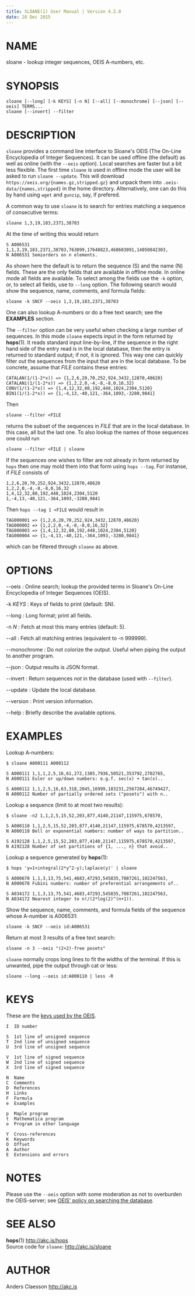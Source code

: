 ```yaml
---
title: SLOANE(1) User Manual | Version 4.2.0
date: 28 Dec 2015
---
```


# NAME

sloane - lookup integer sequences, OEIS A-numbers, etc.

# SYNOPSIS

`sloane [--long] [-k KEYS] [-n N] [--all] [--monochrome] [--json] [--oeis] TERMS...`  
`sloane [--invert] --filter`  

# DESCRIPTION

`sloane` provides a command line interface to Sloane's OEIS (The On-Line
Encyclopedia of Integer Sequences). It can be used offline (the default)
as well as online (with the `--oeis` option). Local searches are faster
but a bit less flexible. The first time `sloane` is used in offline mode
the user will be asked to run `sloane --update`. This will download
`https://oeis.org/{names.gz,stripped.gz}` and unpack them into
`.oeis-data/{names,stripped}` in the home directory. Alternatively,
one can do this by hand using `wget` and `gunzip`, say, if prefered.

A common way to use `sloane` is to search for entries matching a
sequence of consecutive terms:

    sloane 1,3,19,183,2371,38703

At the time of writing this would return

    S A006531 1,1,3,19,183,2371,38703,763099,17648823,468603091,14050842303,
    N A006531 Semiorders on n elements.

As shown here the default is to return the sequence (S) and the name (N)
fields. These are the only fields that are available in offline mode. In
online mode all fields are available. To select among the fields use the
`-k` option, or, to select all fields, use to `--long` option. The
following search would show the sequence, name, comments, and formula
fields:

    sloane -k SNCF --oeis 1,3,19,183,2371,38703

One can also lookup A-numbers or do a free text search; see the
**EXAMPLES** section.

The `--filter` option can be very useful when checking a large number of
sequences.  In this mode `sloane` expects input in the form returned by
**hops**(1). It reads standard input line-by-line, if the sequence in
the right hand side of the entry read is in the local database, then the
entry is returned to standard output; if not, it is ignored. This way
one can quickly filter out the sequences from the input that are in the
local database. To be concrete, assume that *FILE* contains these
entries:

    CATALAN(1/(1-2*x)) => {1,2,6,20,70,252,924,3432,12870,48620}
    CATALANi(1/(1-2*x)) => {1,2,2,0,-4,-8,-8,0,16,32}
    CONV(1/(1-2*x)) => {1,4,12,32,80,192,448,1024,2304,5120}
    BIN1(1/(1-2*x)) => {1,-4,13,-40,121,-364,1093,-3280,9841}

Then

    sloane --filter <FILE

returns the subset of the sequences in *FILE* that are in the local
database. In this case, all but the last one. To also lookup the names of
those sequences one could run

    sloane --filter <FILE | sloane

If the sequences one wishes to filter are not already in form returned
by `hops` then one may mold them into that form using `hops --tag`. For
instanse, if *FILE* consists of

    1,2,6,20,70,252,924,3432,12870,48620
    1,2,2,0,-4,-8,-8,0,16,32
    1,4,12,32,80,192,448,1024,2304,5120
    1,-4,13,-40,121,-364,1093,-3280,9841

Then `hops --tag 1 <FILE` would result in

    TAG000001 => {1,2,6,20,70,252,924,3432,12870,48620}
    TAG000002 => {1,2,2,0,-4,-8,-8,0,16,32}
    TAG000003 => {1,4,12,32,80,192,448,1024,2304,5120}
    TAG000004 => {1,-4,13,-40,121,-364,1093,-3280,9841}

which can be filtered through `sloane` as above.

# OPTIONS

--oeis
:   Online search; lookup the provided terms in Sloane's On-Line Encyclopedia
    of Integer Sequences (OEIS).

-k *KEYS*
:   Keys of fields to print (default: SN).

--long
:   Long format; print all fields.

-n *N*
:   Fetch at most this many entries (default: 5).

--all
:   Fetch all matching entries (equivalent to -n 999999).

--monochrome
:   Do not colorize the output. Useful when piping the output to another
    program.

--json
:   Output results is JSON format.

--invert
:   Return sequences *not* in the database (used with `--filter`).

--update
:   Update the local database.

--version
:   Print version information.

--help
:   Briefly describe the available options.

# EXAMPLES

Lookup A-numbers:

    $ sloane A000111 A000112
    
    S A000111 1,1,1,2,5,16,61,272,1385,7936,50521,353792,2702765,
    N A000111 Euler or up/down numbers: e.g.f. sec(x) + tan(x)..
    
    S A000112 1,1,2,5,16,63,318,2045,16999,183231,2567284,46749427,
    N A000112 Number of partially ordered sets ("posets") with n..

Lookup a sequence (limit to at most two results):

    $ sloane -n2 1,1,2,5,15,52,203,877,4140,21147,115975,678570,
    
    S A000110 1,1,2,5,15,52,203,877,4140,21147,115975,678570,4213597,
    N A000110 Bell or exponential numbers: number of ways to partition..
    
    S A192128 1,1,2,5,15,52,203,877,4140,21147,115975,678570,4213597,
    N A192128 Number of set partitions of {1, ..., n} that avoid..

Lookup a sequence generated by **hops**(1):

    $ hops 'y=1+integral(2*y^2-y);laplace(y)' | sloane

    S A000670 1,1,3,13,75,541,4683,47293,545835,7087261,102247563,
    N A000670 Fubini numbers: number of preferential arrangements of..

    S A034172 1,1,3,13,75,541,4683,47293,545835,7087261,102247563,
    N A034172 Nearest integer to n!/(2*log(2)^(n+1)).

Show the sequence, name, comments, and formula fields of the sequence
whose A-number is A006531:

    sloane -k SNCF --oeis id:A006531

Return at most 3 results of a free text search:

    sloane -n 3 --oeis "(2+2)-free posets"

`sloane` normally crops long lines to fit the widths of the terminal. If
this is unwanted, pipe the output through cat or less:

    sloane --long --oeis id:A000110 | less -R

# KEYS

These are the [keys used by the OEIS](http://oeis.org/eishelp2.html).

    I  ID number

    S  1st line of unsigned sequence
    T  2nd line of unsigned sequence
    U  3rd line of unsigned sequence

    V  1st line of signed sequence
    W  2nd line of signed sequence
    X  3rd line of signed sequence

    N  Name
    C  Comments
    D  References
    H  Links
    F  Formula
    e  Examples

    p  Maple program
    t  Mathematica program
    o  Program in other language

    Y  Cross-references
    K  Keywords
    O  Offset
    A  Author
    E  Extensions and errors

# NOTES

Please use the `--oeis` option with some moderation as not to overburden
the OEIS-server; see [OEIS' policy on searching the database](
http://oeis.org/wiki/Welcome#Policy_on_Searching_the_Database).

# SEE ALSO

**hops**(1) <http://akc.is/hops>  
Source code for `sloane`: <http://akc.is/sloane>

# AUTHOR

Anders Claesson <http://akc.is>
